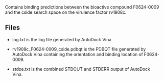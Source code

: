 Contains binding predictions between the bioactive compound F0624-0009 and the cside search space on the virulence factor rv1908c.

## Files

- log.txt is the log file generated by AutoDock Vina.

- rv1908c_F0624-0009_cside.pdbqt is the PDBQT file generated by AutoDock Vina containing the orientation and binding location of F0624-0009.

- stdoe.txt is the combined STDOUT and STDERR output of AutoDock Vina.

